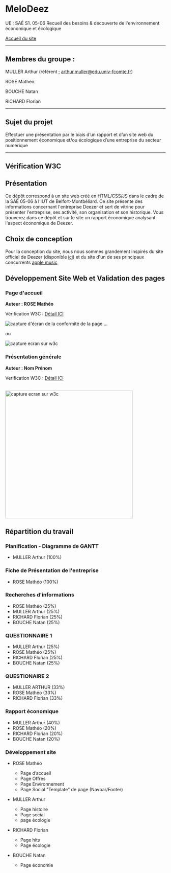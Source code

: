 # MeloDeez

UE : SAÉ S1. 05-06 Recueil des besoins & découverte de l'environnement économique et écologique

[Accueil du site](https://amu2ler.github.io/MeloDeez/)

 - - - - - - - - - - - - - - 
## Membres du groupe : 

MULLER Arthur (référent ; arthur.muller@edu.univ-fcomte.fr)

ROSE Mathéo

BOUCHE Natan

RICHARD Florian

 - - - - - - - - - - - - - - 

## Sujet du projet
Effectuer une présentation par le biais d’un rapport et d’un site web du
positionnement économique et/ou écologique d’une entreprise du secteur numérique

 - - - - - - - - - - - - - - 
## Vérification W3C



## Présentation 

Ce dépôt correspond à un site web créé en HTML/CSS/JS dans le cadre de la SAÉ 05-06 à l'IUT de Belfort-Montbéliard. Ce site présente des informations concernant l'entreprise Deezer et sert de vitrine pour présenter l'entreprise, ses activité, son organisation et son historique. Vous trouverez dans ce dépôt et sur le site un rapport économique analysant l'aspect économique de Deezer. 

## Choix de conception  

Pour la conception du site, nous nous sommes grandement inspirés du site officiel de Deezer (disponible [ici](https://www.deezer.com/fr/)) et du site d'un de ses principaux concurrents [apple music](https://www.apple.com/fr/apple-music/)

## Développement Site Web et Validation des pages

### Page d'accueil

**Auteur : ROSE Mathéo**  

Vérification W3C : [Détail ICI](https://validator.w3.org/nu/?showsource=yes&showoutline=yes&showimagereport=yes&doc=https%3A%2F%2Fdemo-am90.github.io%2Fs1-demo%2Findex.html)


![capture d'écran de la conformité de la page ...](doc/capture_1_W3C.png)

ou 

<img src="doc/capture_1_W3C.png" style="width=400px" alt="capture ecran sur w3c">


<!--  style="width=400px" ne fonctionne pas -->

### Présentation générale

**Auteur : Nom Prénom**  

Verification W3C : [Détail ICI](https://validator.w3.org/nu/?showsource=yes&showoutline=yes&showimagereport=yes&doc=https%3A%2F%2Fdemo-am90.github.io%2Fs1-demo%2Findex.html)

<br>
<img src="doc/capture_1_W3C.png" width="400px" alt="capture ecran sur w3c">



## Répartition du travail

### Planification - Diagramme de GANTT

- MULLER Arthur (100%)

### Fiche de Présentation de l'entreprise
- ROSE Mathéo (100%)

### Recherches d'informations

- ROSE Mathéo (25%)
- MULLER Arthur (25%)
- RICHARD Florian (25%)
- BOUCHE Natan (25%)


### QUESTIONNAIRE 1
- MULLER Arthur (25%)
- ROSE Mathéo (25%)
- RICHARD Florian (25%)
- BOUCHE Natan (25%)

### QUESTIONAIRE 2
- MULLER ARTHUR (33%)
- ROSE Mathéo (33%)
- RICHARD Florian (33%)

### Rapport économique

- MULLER Arthur (40%)
- ROSE Mathéo (20%)
- RICHARD Florian (20%)
- BOUCHE Natan (20%)

### Développement site

- ROSE Mathéo
  - Page d’accueil
  - Page Offres
  - Page Environnement
  - Page Social
  "Template" de page (Navbar/Footer)

- MULLER Arthur
  - Page histoire
  - Page social
  - page écologie

- RICHARD Florian
  - Page hits
  - Page écologie

- BOUCHE Natan
  - Page économie
